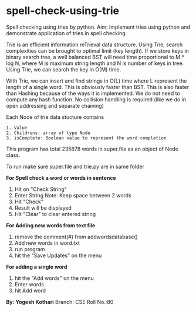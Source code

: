 # spell-check-using-trie
Spell checking using tries by python.
Aim: Implement tries using python and demonstrate application of tries in spell checking. 

  Trie is an efficient information reTrieval data structure. Using Trie, search complexities can be brought to optimal limit (key length). If we store keys in binary search tree, a well balanced BST will need time proportional to M * log N, where M is maximum string length and N is number of keys in tree. Using Trie, we can search the key in O(M) time.

  With Trie, we can insert and find strings in O(L) time where L represent the length of a single word. This is obviously faster than BST. This is also faster than Hashing because of the ways it is implemented. We do not need to compute any hash function. No collision handling is required (like we do in open addressing and separate chaining)

Each Node of trie data stucture contains

    1. Value
    2. Childrens: array of type Node
    3. isComplete: Boolean value to represent the word completion

This program has total 235878 words in super.file as an object of Node class.

To run make sure super.file and trie.py are in same folder

**For Spell check a word or words in sentence**
  1. Hit on "Check String"
  2. Enter String
      Note: Keep space between 2 words
  3. Hit "Check"
  4. Result will be displayed
  5. Hit "Clear" to clear entered string

**For Adding new words from text file**
  1. remove the comment(#) from addwordsdatabase()
  2. Add new words in word.txt
  3. run program
  4. hit the "Save Updates" on the menu
  
**For adding a single word**
  1. hit the "Add words" on the menu
  2. Enter words
  3. hit Add word

**By: Yogesh Kothari**
Branch: CSE
Roll No.:80
